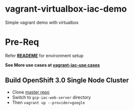 # vagrant-virtualbox-iac-demo
Simple vagrant demo with virtualbox

# Pre-Req

Refer **[READEME](https://github.com/ginigangadharan/vagrant-iac-usecases/blob/master/README.md)** for environment setup

**See More use cases at [vagrant-iac-use cases](https://github.com/ginigangadharan/vagrant-iac-usecases)**

## Build OpenShift 3.0 Single Node Cluster
- Clone [master repo](https://github.com/ginigangadharan/vagrant-iac-usecases)
- Switch to `gcp-iac-web-server` directory
- Then `vagrant up --provider=google`
